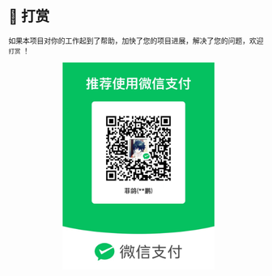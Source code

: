 # 🥤 打赏

如果本项目对你的工作起到了帮助，加快了您的项目进展，解决了您的问题，欢迎 `打赏` ！

<p align='center'>
<img alt="special sponsor appwrite" src="./pay-wx.png" width="300" style="display:inline-block; margin-left:10px;">
</p>
